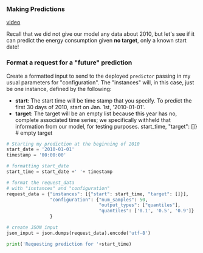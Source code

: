 ### Making Predictions

[video](https://www.youtube.com/watch?v=BKOYIfgjsq8)

Recall that we did not give our model any data about 2010, but let's see if it can predict the energy consumption given **no target**, only a known start date!

### Format a request for a "future" prediction

Create a formatted input to send to the deployed `predictor` passing in my usual parameters for "configuration". The "instances" will, in this case, just be one instance, defined by the following:
* **start**: The start time will be time stamp that you specify. To predict the first 30 days of 2010, start on Jan. 1st, '2010-01-01'.
* **target**: The target will be an empty list because this year has no, complete associated time series; we specifically withheld that information from our model, for testing purposes.
start_time, "target": []} # empty target

```python
# Starting my prediction at the beginning of 2010
start_date = '2010-01-01'
timestamp = '00:00:00'

# formatting start_date
start_time = start_date +' '+ timestamp

# format the request_data
# with "instances" and "configuration"
request_data = {"instances": [{"start": start_time, "target": []}],
                "configuration": {"num_samples": 50,
                                  "output_types": ["quantiles"],
                                  "quantiles": ['0.1', '0.5', '0.9']}
                }

# create JSON input
json_input = json.dumps(request_data).encode('utf-8')

print('Requesting prediction for '+start_time)
```
